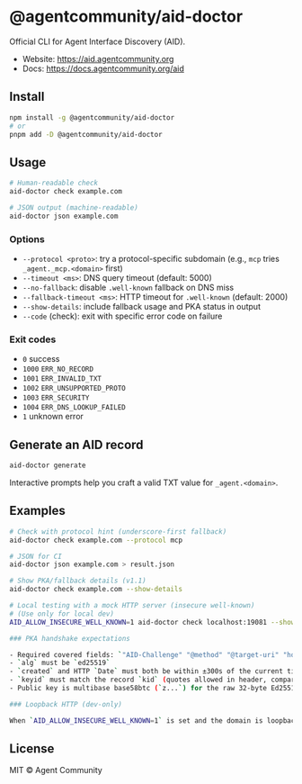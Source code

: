 # @agentcommunity/aid-doctor

Official CLI for Agent Interface Discovery (AID).

- Website: https://aid.agentcommunity.org
- Docs: https://docs.agentcommunity.org/aid

## Install

```bash
npm install -g @agentcommunity/aid-doctor
# or
pnpm add -D @agentcommunity/aid-doctor
```

## Usage

```bash
# Human-readable check
aid-doctor check example.com

# JSON output (machine-readable)
aid-doctor json example.com
```

### Options

- `--protocol <proto>`: try a protocol-specific subdomain (e.g., `mcp` tries `_agent._mcp.<domain>` first)
- `--timeout <ms>`: DNS query timeout (default: 5000)
- `--no-fallback`: disable `.well-known` fallback on DNS miss
- `--fallback-timeout <ms>`: HTTP timeout for `.well-known` (default: 2000)
- `--show-details`: include fallback usage and PKA status in output
- `--code` (check): exit with specific error code on failure

### Exit codes

- `0` success
- `1000` `ERR_NO_RECORD`
- `1001` `ERR_INVALID_TXT`
- `1002` `ERR_UNSUPPORTED_PROTO`
- `1003` `ERR_SECURITY`
- `1004` `ERR_DNS_LOOKUP_FAILED`
- `1` unknown error

## Generate an AID record

```bash
aid-doctor generate
```

Interactive prompts help you craft a valid TXT value for `_agent.<domain>`.

## Examples

```bash
# Check with protocol hint (underscore-first fallback)
aid-doctor check example.com --protocol mcp

# JSON for CI
aid-doctor json example.com > result.json

# Show PKA/fallback details (v1.1)
aid-doctor check example.com --show-details

# Local testing with a mock HTTP server (insecure well-known)
# (Use only for local dev)
AID_ALLOW_INSECURE_WELL_KNOWN=1 aid-doctor check localhost:19081 --show-details --fallback-timeout 2000

### PKA handshake expectations

- Required covered fields: `"AID-Challenge" "@method" "@target-uri" "host" "date"`
- `alg` must be `ed25519`
- `created` and HTTP `Date` must both be within ±300s of the current time
- `keyid` must match the record `kid` (quotes allowed in header, compare normalized)
- Public key is multibase base58btc (`z...`) for the raw 32‑byte Ed25519 key

### Loopback HTTP (dev‑only)

When `AID_ALLOW_INSECURE_WELL_KNOWN=1` is set and the domain is loopback (`localhost`/`127.0.0.1`/`::1`), the doctor permits `http://` in the `.well-known` path for local testing. All other validations, including PKA, still run. TXT discovery always enforces `https://` for remote agents.
```

## License

MIT © Agent Community
